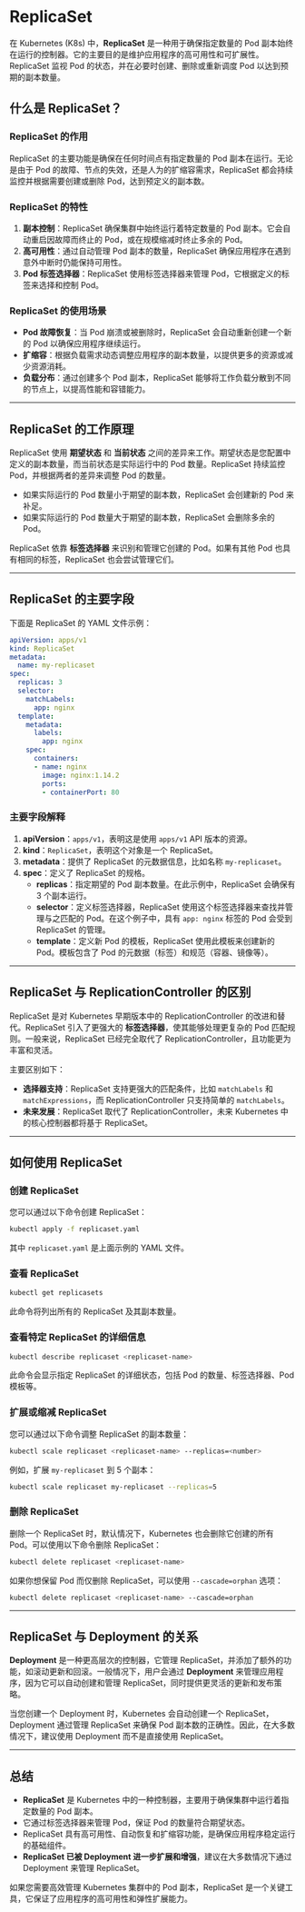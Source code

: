 # ReplicaSet
在 Kubernetes (K8s) 中，**ReplicaSet** 是一种用于确保指定数量的 Pod 副本始终在运行的控制器。它的主要目的是维护应用程序的高可用性和可扩展性。ReplicaSet 监视 Pod 的状态，并在必要时创建、删除或重新调度 Pod 以达到预期的副本数量。

## **什么是 ReplicaSet？**

### **ReplicaSet 的作用**

ReplicaSet 的主要功能是确保在任何时间点有指定数量的 Pod 副本在运行。无论是由于 Pod 的故障、节点的失效，还是人为的扩缩容需求，ReplicaSet 都会持续监控并根据需要创建或删除 Pod，达到预定义的副本数。

### **ReplicaSet 的特性**

1. **副本控制**：ReplicaSet 确保集群中始终运行着特定数量的 Pod 副本。它会自动重启因故障而终止的 Pod，或在规模缩减时终止多余的 Pod。
2. **高可用性**：通过自动管理 Pod 副本的数量，ReplicaSet 确保应用程序在遇到意外中断时仍能保持可用性。
3. **Pod 标签选择器**：ReplicaSet 使用标签选择器来管理 Pod，它根据定义的标签来选择和控制 Pod。

### **ReplicaSet 的使用场景**

- **Pod 故障恢复**：当 Pod 崩溃或被删除时，ReplicaSet 会自动重新创建一个新的 Pod 以确保应用程序继续运行。
- **扩缩容**：根据负载需求动态调整应用程序的副本数量，以提供更多的资源或减少资源消耗。
- **负载分布**：通过创建多个 Pod 副本，ReplicaSet 能够将工作负载分散到不同的节点上，以提高性能和容错能力。

---

## **ReplicaSet 的工作原理**

ReplicaSet 使用 **期望状态** 和 **当前状态** 之间的差异来工作。期望状态是您配置中定义的副本数量，而当前状态是实际运行中的 Pod 数量。ReplicaSet 持续监控 Pod，并根据两者的差异来调整 Pod 的数量。

- 如果实际运行的 Pod 数量小于期望的副本数，ReplicaSet 会创建新的 Pod 来补足。
- 如果实际运行的 Pod 数量大于期望的副本数，ReplicaSet 会删除多余的 Pod。

ReplicaSet 依靠 **标签选择器** 来识别和管理它创建的 Pod。如果有其他 Pod 也具有相同的标签，ReplicaSet 也会尝试管理它们。

---

## **ReplicaSet 的主要字段**

下面是 ReplicaSet 的 YAML 文件示例：

```yaml
apiVersion: apps/v1
kind: ReplicaSet
metadata:
  name: my-replicaset
spec:
  replicas: 3
  selector:
    matchLabels:
      app: nginx
  template:
    metadata:
      labels:
        app: nginx
    spec:
      containers:
      - name: nginx
        image: nginx:1.14.2
        ports:
        - containerPort: 80
```

### **主要字段解释**

1. **apiVersion**：`apps/v1`，表明这是使用 `apps/v1` API 版本的资源。
2. **kind**：`ReplicaSet`，表明这个对象是一个 ReplicaSet。
3. **metadata**：提供了 ReplicaSet 的元数据信息，比如名称 `my-replicaset`。
4. **spec**：定义了 ReplicaSet 的规格。
    - **replicas**：指定期望的 Pod 副本数量。在此示例中，ReplicaSet 会确保有 3 个副本运行。
    - **selector**：定义标签选择器，ReplicaSet 使用这个标签选择器来查找并管理与之匹配的 Pod。在这个例子中，具有 `app: nginx` 标签的 Pod 会受到 ReplicaSet 的管理。
    - **template**：定义新 Pod 的模板，ReplicaSet 使用此模板来创建新的 Pod。模板包含了 Pod 的元数据（标签）和规范（容器、镜像等）。

---

## **ReplicaSet 与 ReplicationController 的区别**

ReplicaSet 是对 Kubernetes 早期版本中的 ReplicationController 的改进和替代。ReplicaSet 引入了更强大的 **标签选择器**，使其能够处理更复杂的 Pod 匹配规则。一般来说，ReplicaSet 已经完全取代了 ReplicationController，且功能更为丰富和灵活。

主要区别如下：

- **选择器支持**：ReplicaSet 支持更强大的匹配条件，比如 `matchLabels` 和 `matchExpressions`，而 ReplicationController 只支持简单的 `matchLabels`。
- **未来发展**：ReplicaSet 取代了 ReplicationController，未来 Kubernetes 中的核心控制器都将基于 ReplicaSet。

---

## **如何使用 ReplicaSet**

### **创建 ReplicaSet**

您可以通过以下命令创建 ReplicaSet：

```bash
kubectl apply -f replicaset.yaml
```

其中 `replicaset.yaml` 是上面示例的 YAML 文件。

### **查看 ReplicaSet**

```bash
kubectl get replicasets
```

此命令将列出所有的 ReplicaSet 及其副本数量。

### **查看特定 ReplicaSet 的详细信息**

```bash
kubectl describe replicaset <replicaset-name>
```

此命令会显示指定 ReplicaSet 的详细状态，包括 Pod 的数量、标签选择器、Pod 模板等。

### **扩展或缩减 ReplicaSet**

您可以通过以下命令调整 ReplicaSet 的副本数量：

```bash
kubectl scale replicaset <replicaset-name> --replicas=<number>
```

例如，扩展 `my-replicaset` 到 5 个副本：

```bash
kubectl scale replicaset my-replicaset --replicas=5
```

### **删除 ReplicaSet**

删除一个 ReplicaSet 时，默认情况下，Kubernetes 也会删除它创建的所有 Pod。可以使用以下命令删除 ReplicaSet：

```bash
kubectl delete replicaset <replicaset-name>
```

如果你想保留 Pod 而仅删除 ReplicaSet，可以使用 `--cascade=orphan` 选项：

```bash
kubectl delete replicaset <replicaset-name> --cascade=orphan
```

---

## **ReplicaSet 与 Deployment 的关系**

**Deployment** 是一种更高层次的控制器，它管理 ReplicaSet，并添加了额外的功能，如滚动更新和回滚。一般情况下，用户会通过 **Deployment** 来管理应用程序，因为它可以自动创建和管理 ReplicaSet，同时提供更灵活的更新和发布策略。

当您创建一个 Deployment 时，Kubernetes 会自动创建一个 ReplicaSet，Deployment 通过管理 ReplicaSet 来确保 Pod 副本数的正确性。因此，在大多数情况下，建议使用 Deployment 而不是直接使用 ReplicaSet。

---

## **总结**

- **ReplicaSet** 是 Kubernetes 中的一种控制器，主要用于确保集群中运行着指定数量的 Pod 副本。
- 它通过标签选择器来管理 Pod，保证 Pod 的数量符合期望状态。
- ReplicaSet 具有高可用性、自动恢复和扩缩容功能，是确保应用程序稳定运行的基础组件。
- **ReplicaSet 已被 Deployment 进一步扩展和增强**，建议在大多数情况下通过 Deployment 来管理 ReplicaSet。

如果您需要高效管理 Kubernetes 集群中的 Pod 副本，ReplicaSet 是一个关键工具，它保证了应用程序的高可用性和弹性扩展能力。